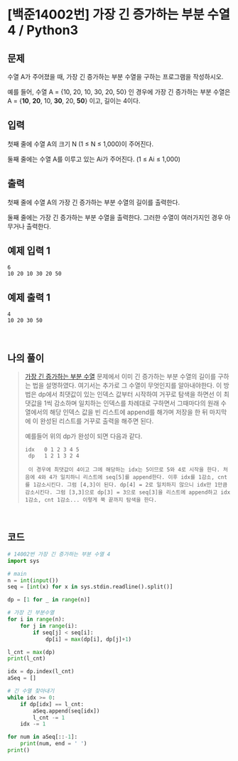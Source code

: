 # [백준14002번] 가장 긴 증가하는 부분 수열 4 / Python3

## 문제

수열 A가 주어졌을 때, 가장 긴 증가하는 부분 수열을 구하는 프로그램을 작성하시오.

예를 들어, 수열 A = {10, 20, 10, 30, 20, 50} 인 경우에 가장 긴 증가하는 부분 수열은 A = {**10**, **20**, 10, **30**, 20, **50**} 이고, 길이는 4이다.

## 입력

첫째 줄에 수열 A의 크기 N (1 ≤ N ≤ 1,000)이 주어진다.

둘째 줄에는 수열 A를 이루고 있는 Ai가 주어진다. (1 ≤ Ai ≤ 1,000)

## 출력

첫째 줄에 수열 A의 가장 긴 증가하는 부분 수열의 길이를 출력한다.

둘째 줄에는 가장 긴 증가하는 부분 수열을 출력한다. 그러한 수열이 여러가지인 경우 아무거나 출력한다.

## 예제 입력 1 

```
6
10 20 10 30 20 50
```

## 예제 출력 1 

```
4
10 20 30 50
```

<br>

## 나의 풀이

> [가장 긴 증가하는 부분 수열](https://hooongs.tistory.com/41) 문제에서 이미 긴 증가하는 부분 수열의 길이를 구하는 법을 설명하였다. 여기서는 추가로 그 수열이 무엇인지를 알아내야한다. 이 방법은 dp에서 최댓값이 있는 인덱스 값부터 시작하여 거꾸로 탐색을 하면선 이 최댓값을 1씩 감소하며 일치하는 인덱스를 차례대로 구하면서 그때마다의 원래 수열에서의 해당 인덱스 값을 빈 리스트에 append를 해가며 저장을 한 뒤 마지막에 이 완성된 리스트를 거꾸로 출력을 해주면 된다.
>
> 예를들어 위의 dp가 완성이 되면 다음과 같다.
>
> ```
> idx   0 1 2 3 4 5 
>  dp   1 2 1 3 2 4
>  
>  이 경우에 최댓값이 4이고 그에 해당하는 idx는 5이므로 5와 4로 시작을 한다. 처음에 4와 4가 일치하니 리스트에 seq[5]를 append한다. 이후 idx를 1감소, cnt를 1감소시킨다. 그럼 [4,3]이 된다. dp[4] = 2로 일치하지 않으니 idx만 1만큼 감소시킨다. 그럼 [3,3]으로 dp[3] = 3으로 seq[3]을 리스트에 append하고 idx 1감소, cnt 1감소... 이렇게 쭉 끝까지 탐색을 한다.
> ```

<br>

## 코드

```python
# 14002번 가장 긴 증가하는 부분 수열 4
import sys

# main
n = int(input())
seq = [int(x) for x in sys.stdin.readline().split()]

dp = [1 for _ in range(n)]

# 가장 긴 부분수열
for i in range(n):
    for j in range(i):
        if seq[j] < seq[i]:
            dp[i] = max(dp[i], dp[j]+1)

l_cnt = max(dp)
print(l_cnt)

idx = dp.index(l_cnt)
aSeq = []

# 긴 수열 찾아내기
while idx >= 0:
    if dp[idx] == l_cnt:
        aSeq.append(seq[idx])
        l_cnt -= 1
    idx -= 1

for num in aSeq[::-1]:
    print(num, end = ' ')
print()

```

